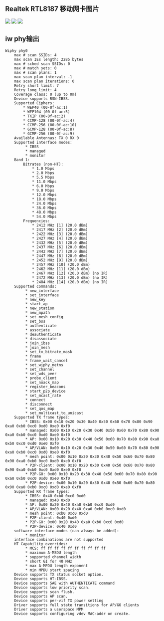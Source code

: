 ## Realtek RTL8187 移动网卡图片
![](img/1.jpg)
![](img/2.jpg)
![](img/3.jpg)
## iw phy输出
	Wiphy phy0
	    max # scan SSIDs: 4
	    max scan IEs length: 2285 bytes
	    max # sched scan SSIDs: 0
	    max # match sets: 0
	    max # scan plans: 1
	    max scan plan interval: -1
	    max scan plan iterations: 0
	    Retry short limit: 7
	    Retry long limit: 4
	    Coverage class: 0 (up to 0m)
	    Device supports RSN-IBSS.
	    Supported Ciphers:
	        * WEP40 (00-0f-ac:1)
	        * WEP104 (00-0f-ac:5)
	        * TKIP (00-0f-ac:2)
	        * CCMP-128 (00-0f-ac:4)
	        * CCMP-256 (00-0f-ac:10)
	        * GCMP-128 (00-0f-ac:8)
	        * GCMP-256 (00-0f-ac:9)
	    Available Antennas: TX 0 RX 0
	    Supported interface modes:
	         * IBSS
	         * managed
	         * monitor
	    Band 1:
	        Bitrates (non-HT):
	            * 1.0 Mbps
	            * 2.0 Mbps
	            * 5.5 Mbps
	            * 11.0 Mbps
	            * 6.0 Mbps
	            * 9.0 Mbps
	            * 12.0 Mbps
	            * 18.0 Mbps
	            * 24.0 Mbps
	            * 36.0 Mbps
	            * 48.0 Mbps
	            * 54.0 Mbps
	        Frequencies:
	            * 2412 MHz [1] (20.0 dBm)
	            * 2417 MHz [2] (20.0 dBm)
	            * 2422 MHz [3] (20.0 dBm)
	            * 2427 MHz [4] (20.0 dBm)
	            * 2432 MHz [5] (20.0 dBm)
	            * 2437 MHz [6] (20.0 dBm)
	            * 2442 MHz [7] (20.0 dBm)
	            * 2447 MHz [8] (20.0 dBm)
	            * 2452 MHz [9] (20.0 dBm)
	            * 2457 MHz [10] (20.0 dBm)
	            * 2462 MHz [11] (20.0 dBm)
	            * 2467 MHz [12] (20.0 dBm) (no IR)
	            * 2472 MHz [13] (20.0 dBm) (no IR)
	            * 2484 MHz [14] (20.0 dBm) (no IR)
	    Supported commands:
	         * new_interface
	         * set_interface
	         * new_key
	         * start_ap
	         * new_station
	         * new_mpath
	         * set_mesh_config
	         * set_bss
	         * authenticate
	         * associate
	         * deauthenticate
	         * disassociate
	         * join_ibss
	         * join_mesh
	         * set_tx_bitrate_mask
	         * frame
	         * frame_wait_cancel
	         * set_wiphy_netns
	         * set_channel
	         * set_wds_peer
	         * probe_client
	         * set_noack_map
	         * register_beacons
	         * start_p2p_device
	         * set_mcast_rate
	         * connect
	         * disconnect
	         * set_qos_map
	         * set_multicast_to_unicast
	    Supported TX frame types:
	         * IBSS: 0x00 0x10 0x20 0x30 0x40 0x50 0x60 0x70 0x80 0x90 0xa0 0xb0 0xc0 0xd0 0xe0 0xf0
	         * managed: 0x00 0x10 0x20 0x30 0x40 0x50 0x60 0x70 0x80 0x90 0xa0 0xb0 0xc0 0xd0 0xe0 0xf0
	         * AP: 0x00 0x10 0x20 0x30 0x40 0x50 0x60 0x70 0x80 0x90 0xa0 0xb0 0xc0 0xd0 0xe0 0xf0
	         * AP/VLAN: 0x00 0x10 0x20 0x30 0x40 0x50 0x60 0x70 0x80 0x90 0xa0 0xb0 0xc0 0xd0 0xe0 0xf0
	         * mesh point: 0x00 0x10 0x20 0x30 0x40 0x50 0x60 0x70 0x80 0x90 0xa0 0xb0 0xc0 0xd0 0xe0 0xf0
	         * P2P-client: 0x00 0x10 0x20 0x30 0x40 0x50 0x60 0x70 0x80 0x90 0xa0 0xb0 0xc0 0xd0 0xe0 0xf0
	         * P2P-GO: 0x00 0x10 0x20 0x30 0x40 0x50 0x60 0x70 0x80 0x90 0xa0 0xb0 0xc0 0xd0 0xe0 0xf0
	         * P2P-device: 0x00 0x10 0x20 0x30 0x40 0x50 0x60 0x70 0x80 0x90 0xa0 0xb0 0xc0 0xd0 0xe0 0xf0
	    Supported RX frame types:
	         * IBSS: 0x40 0xb0 0xc0 0xd0
	         * managed: 0x40 0xd0
	         * AP: 0x00 0x20 0x40 0xa0 0xb0 0xc0 0xd0
	         * AP/VLAN: 0x00 0x20 0x40 0xa0 0xb0 0xc0 0xd0
	         * mesh point: 0xb0 0xc0 0xd0
	         * P2P-client: 0x40 0xd0	
	         * P2P-GO: 0x00 0x20 0x40 0xa0 0xb0 0xc0 0xd0
	         * P2P-device: 0x40 0xd0
	    software interface modes (can always be added):
	         * monitor
	    interface combinations are not supported
	    HT Capability overrides:
	         * MCS: ff ff ff ff ff ff ff ff ff ff
	         * maximum A-MSDU length
	         * supported channel width
	         * short GI for 40 MHz
	         * max A-MPDU length exponent
	         * min MPDU start spacing
	    Device supports TX status socket option.
	    Device supports HT-IBSS.
	    Device supports SAE with AUTHENTICATE command
	    Device supports low priority scan.
	    Device supports scan flush.
	    Device supports AP scan.
	    Device supports per-vif TX power setting
	    Driver supports full state transitions for AP/GO clients
	    Driver supports a userspace MPM
	    Device supports configuring vdev MAC-addr on create.
	
	
